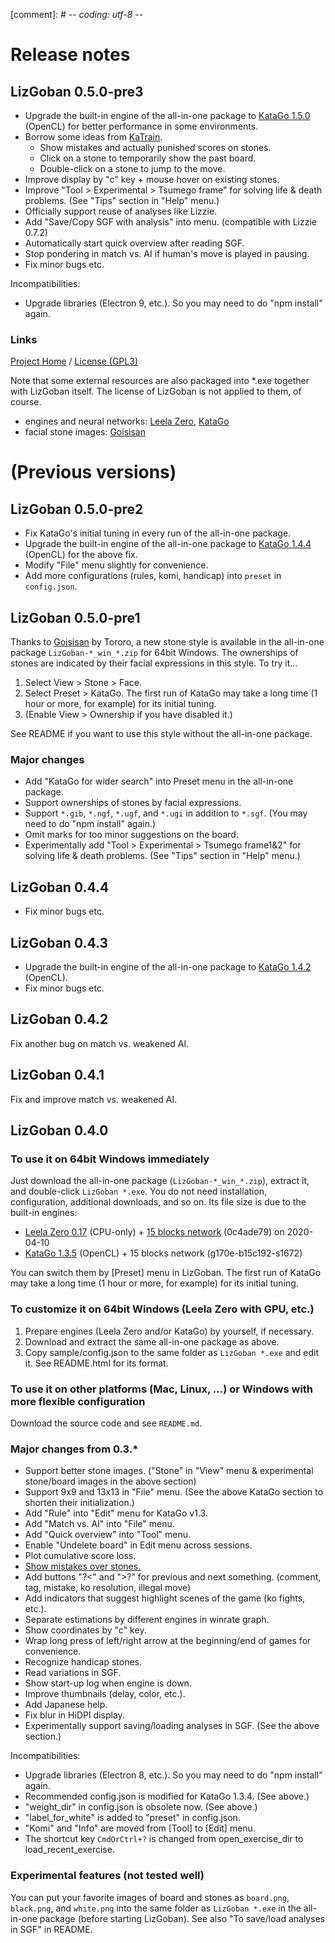[comment]: # -*- coding: utf-8 -*-

# Release notes

## LizGoban 0.5.0-pre3

* Upgrade the built-in engine of the all-in-one package to [KataGo 1.5.0](https://github.com/lightvector/KataGo/releases/tag/1.5.0) (OpenCL) for better performance in some environments.
* Borrow some ideas from [KaTrain](https://github.com/sanderland/katrain/).
  * Show mistakes and actually punished scores on stones.
  * Click on a stone to temporarily show the past board.
  * Double-click on a stone to jump to the move.
* Improve display by "c" key + mouse hover on existing stones.
* Improve "Tool > Experimental > Tsumego frame" for solving life & death problems. (See "Tips" section in "Help" menu.)
* Officially support reuse of analyses like Lizzie.
* Add "Save/Copy SGF with analysis" into menu. (compatible with Lizzie 0.7.2)
* Automatically start quick overview after reading SGF.
* Stop pondering in match vs. AI if human's move is played in pausing.
* Fix minor bugs etc.

Incompatibilities:
* Upgrade libraries (Electron 9, etc.). So you may need to do "npm install" again.

### Links

[Project Home](https://github.com/kaorahi/lizgoban) /
[License (GPL3)](https://github.com/kaorahi/lizgoban/blob/master/LICENSE.txt)

Note that some external resources are also packaged into *.exe together with LizGoban itself. The license of LizGoban is not applied to them, of course.

* engines and neural networks: [Leela Zero](https://github.com/leela-zero/leela-zero/), [KataGo](https://github.com/lightvector/KataGo/)
* facial stone images: [Goisisan](https://www.asahi-net.or.jp/~hk6t-itu/igo/goisisan.html)

# (Previous versions)

## LizGoban 0.5.0-pre2

* Fix KataGo's initial tuning in every run of the all-in-one package.
* Upgrade the built-in engine of the all-in-one package to [KataGo 1.4.4](https://github.com/lightvector/KataGo/releases/tag/v1.4.4) (OpenCL) for the above fix.
* Modify "File" menu slightly for convenience.
* Add more configurations (rules, komi, handicap) into `preset` in `config.json`.

## LizGoban 0.5.0-pre1

Thanks to [Goisisan](https://www.asahi-net.or.jp/~hk6t-itu/igo/goisisan.html) by Tororo, a new stone style is available in the all-in-one package `LizGoban-*_win_*.zip` for 64bit Windows. The ownerships of stones are indicated by their facial expressions in this style. To try it...

1. Select View > Stone > Face.
2. Select Preset > KataGo. The first run of KataGo may take a long time (1 hour or more, for example) for its initial tuning.
3. (Enable View > Ownership if you have disabled it.)

See README if you want to use this style without the all-in-one package.

### Major changes

* Add "KataGo for wider search" into Preset menu in the all-in-one package.
* Support ownerships of stones by facial expressions.
* Support `*.gib`, `*.ngf`, `*.ugf`, and `*.ugi` in addition to `*.sgf`. (You may need to do "npm install" again.)
* Omit marks for too minor suggestions on the board.
* Experimentally add "Tool > Experimental > Tsumego frame1&2" for solving life & death problems. (See "Tips" section in "Help" menu.)

## LizGoban 0.4.4

* Fix minor bugs etc.

## LizGoban 0.4.3

* Upgrade the built-in engine of the all-in-one package to [KataGo 1.4.2](https://github.com/lightvector/KataGo/releases/tag/v1.4.2) (OpenCL).
* Fix minor bugs etc.

## LizGoban 0.4.2

Fix another bug on match vs. weakened AI.

## LizGoban 0.4.1

Fix and improve match vs. weakened AI.

## LizGoban 0.4.0

### To use it on 64bit Windows immediately

Just download the all-in-one package (`LizGoban-*_win_*.zip`), extract it, and double-click `LizGoban *.exe`. You do not need installation, configuration, additional downloads, and so on. Its file size is due to the built-in engines:

* [Leela Zero 0.17](https://github.com/leela-zero/leela-zero/releases/tag/v0.17) (CPU-only) + [15 blocks network](https://github.com/leela-zero/leela-zero/issues/2192) (0c4ade79) on 2020-04-10
* [KataGo 1.3.5](https://github.com/lightvector/KataGo/releases/tag/v1.3.5) (OpenCL) + 15 blocks network (g170e-b15c192-s1672)

You can switch them by [Preset] menu in LizGoban. The first run of KataGo may take a long time (1 hour or more, for example) for its initial tuning.

### To customize it on 64bit Windows (Leela Zero with GPU, etc.)

1. Prepare engines (Leela Zero and/or KataGo) by yourself, if necessary.
2. Download and extract the same all-in-one package as above.
3. Copy sample/config.json to the same folder as `LizGoban *.exe` and edit it. See README.html for its format.

### To use it on other platforms (Mac, Linux, ...) or Windows with more flexible configuration

Download the source code and see `README.md`.

### Major changes from 0.3.*

* Support better stone images. ("Stone" in "View" menu & experimental stone/board images in the above section)
* Support 9x9 and 13x13 in "File" menu. (See the above KataGo section to shorten their initialization.)
* Add "Rule" into "Edit" menu for KataGo v1.3.
* Add "Match vs. AI" into "File" menu.
* Add "Quick overview" into "Tool" menu.
* Enable "Undelete board" in Edit menu across sessions.
* Plot cumulative score loss.
* [Show mistakes over stones.](https://github.com/featurecat/lizzie/issues/671#issuecomment-586090067)
* Add buttons "?<" and ">?" for previous and next something. (comment, tag, mistake, ko resolution, illegal move)
* Add indicators that suggest highlight scenes of the game (ko fights, etc.).
* Separate estimations by different engines in winrate graph.
* Show coordinates by "c" key.
* Wrap long press of left/right arrow at the beginning/end of games for convenience.
* Recognize handicap stones.
* Read variations in SGF.
* Show start-up log when engine is down.
* Improve thumbnails (delay, color, etc.).
* Add Japanese help.
* Fix blur in HiDPI display.
* Experimentally support saving/loading analyses in SGF. (See the above section.)

Incompatibilities:

* Upgrade libraries (Electron 8, etc.). So you may need to do "npm install" again.
* Recommended config.json is modified for KataGo 1.3.4. (See above.)
* "weight_dir" in config.json is obsolete now. (See above.)
* "label_for_white" is added to "preset" in config.json.
* "Komi" and "Info" are moved from [Tool] to [Edit] menu.
* The shortcut key `CmdOrCtrl+?` is changed from open_exercise_dir to load_recent_exercise.

### Experimental features (not tested well)

You can put your favorite images of board and stones as `board.png`, `black.png`, and `white.png` into the same folder as `LizGoban *.exe` in the all-in-one package (before starting LizGoban). See also "To save/load analyses in SGF" in README.

